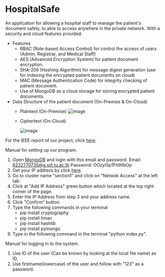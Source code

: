 # HospitalSafe
  An application for allowing a hospital staff to manage the patient's document safely, to able to access anywhere in the private network. 
  With a security and cloud features provided.
  - Features
    - RBAC (Role-based Access Control) for control the access of users (Admin, Registrar, and Medical Staff)
    - AES (Advanced Encryption System) for patient document encryption.
    - SHA-256 (Hashing Algorithm) for message digest generation (use for indexing the encrypted patient documents on cloud)
    - MAC (Message Authentication Code) for integrity checking of patient document.
    - Use of MongoDB as a cloud storage for storing encrypted patient documents.
  - Data Structure of the patient document (On-Premise & On-Cloud)
    - Plaintext (On-Premise)
    ![image](https://user-images.githubusercontent.com/94690219/173511853-7f2c5aa0-54c3-486e-93a7-4ea6f5797d76.png)
    - Ciphertext (On-Cloud)
    
       ![image](https://user-images.githubusercontent.com/94690219/173513367-a3a85f8c-0b61-436c-a2c4-349c7c5a3f0d.png)
   
      

  For the IEEE report of our project, click [here](https://docs.google.com/document/d/1MAH50E3cNIuhP8d7eeDTgi6Miu0p6SpwnStbSjQDf6w/edit?usp=sharing).
  
Manual for setting up our program.
1) Open [MongoDB](https://account.mongodb.com/account/login?n=%2Fv2%2F62655d42f88180009011aa95%23security%2Fnetwork%2FaccessList) and login with this email and password.
    Email: 6222770735@g.siit.tu.ac.th
    Password: OOzyISp1Fh9lIbOp
2) Get your IP address by click [here](https://www.whatismyip.com/).
3) Go to cluster name "section1" and click on "Netwok Access" at the left tab.
4) Click at "Add IP Address" green button which located at the top right corner of the page.
5) Enter the IP Address from step 3 and your address name.
6) Click "Confirm" button.
7) Type the following commands in your terminal
    - pip install cryptography
    - pip install hmac
    - pip install hashlib
    - pip install pymongo
8) Type in the following command in the terminal "python index.py".

Manual for logging in to the system.
1) Use ID of the user (Can be known by looking at the local file name) as ID.
2) Use firstname(lowercase) of the user and follow with "123" as a password.
